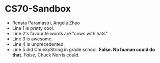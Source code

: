 # CS70-Sandbox
* Renata Paramastri, Angela Zhao
* Line 1 is pretty cool.
* Line 2's favourite words are "cows with hats"
* Line 3 is awesome.
* Line 4 is unprecedented.
* Line 5 did ChunkyString in grade school.  **False. No human could do that.** _False_, Chuck Norris could.
